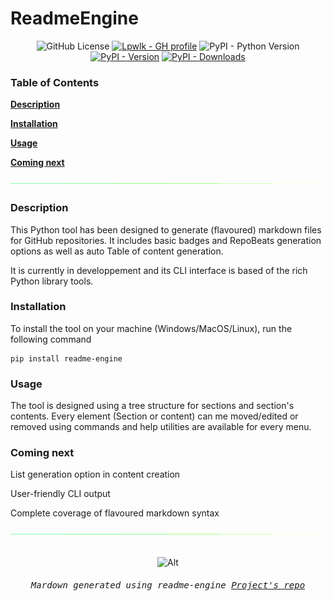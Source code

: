 # ReadmeEngine




<div align="center">

![GitHub License](https://img.shields.io/github/license/Lpwlk/ReadmeEngine "Github repo license")
[![Lpwlk - GH profile](https://img.shields.io/static/v1?label=Lpwlk&message=profile&color=blue&logo=github)](https://github.com/Lpwlk "Go to GitHub profile page")
![PyPI - Python Version](https://img.shields.io/pypi/pyversions/readme-engine "Supported Python version from PyPi package")
[![PyPI - Version](https://img.shields.io/pypi/v/readme-engine)](https://pypi.org/project/readme-engine "Pypi package version")
[![PyPI - Downloads](https://img.shields.io/pypi/dm/readme-engine)](https://pypi.org/project/readme-engine "Pypi package monthly downloads")

</div>


### Table of Contents

**[Description](#Description)**<br>

**[Installation](#Installation)**<br>

**[Usage](#Usage)**<br>

**[Coming next](#Coming-next)**<br>




<div align="center">
	<img src="https://github.com/Lpwlk/Lpwlk/blob/main/assets/pulsing-bar.gif?raw=true">
</div>


### Description

This Python tool has been designed to generate (flavoured) markdown files for GitHub repositories. It includes basic badges and RepoBeats generation options as well as auto Table of content generation.

It is currently in developpement and its CLI interface is based of the rich Python library tools.

### Installation

To install the tool on your machine (Windows/MacOS/Linux), run the following command

```
pip install readme-engine
```

### Usage

The tool is designed using a tree structure for sections and section's contents. Every element (Section or content) can me moved/edited or removed using commands and help utilities are available for every menu.

### Coming next

List generation option in content creation

User-friendly CLI output

Complete coverage of flavoured markdown syntax


<div align="center">
	<img src="https://github.com/Lpwlk/Lpwlk/blob/main/assets/pulsing-bar.gif?raw=true">
</div>



<div align="center">

<br>

![Alt](https://repobeats.axiom.co/api/embed/99c19ed191ab42775bc9297d8af467ccc608f2e7.svg "Repobeats analytics image")

</div>



<div align="center">

<samp>

###### Mardown generated using readme-engine <a href ="https://github.com/Lpwlk/ReadmeEngine">Project's repo</a>

</samp>

</div>


